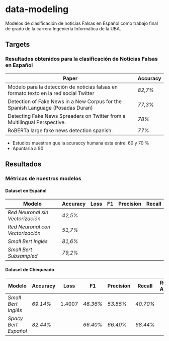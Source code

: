 # data-modeling
Modelos de clasificación de noticias Falsas en Español como trabajo final de grado de la carrera Ingeniería Informática de la UBA.

## Targets 
### Resultados obtenidos para la clasificación de Noticias Falsas en Español
Paper |   Accuracy
------ |  -------------
Modelo para la detección de noticias falsas en formato texto en la red social Twitter | _82,7%_
Detection of Fake News in a New Corpus for the Spanish Language (Posadas Duran) | _77,3%_
Detecting Fake News Spreaders on Twitter from a Multilingual Perspective. | _78%_
RoBERTa large fake news detection spanish. | _77%_

- Estudios muestran que la acuraccy humana esta entre: 60 y 70 %
- Apuntaria a 90

## Resultados
### Métricas de nuestros modelos

#### Dataset en Español
Modelo |   Accuracy  |   Loss  |   F1  |   Precision  |   Recall
------ |  -------------|  ------|  ------|  ------|  ------
_Red Neuronal sin Vectorización_ | _42,5%_ |  |  |  
_Red Neuronal con Vectorización_ | _51,7%_ |  |  |  
_Small Bert Inglés_ | _81,6%_ |  |  |  
_Small Bert Subsampled_ | _79,2%_ |  |  |  

#### Dataset de Chequeado
Modelo |   Accuracy  |   Loss  |   F1  |   Precision  |   Recall |   ROC AUC
------ |  -------------|  ------|  ------|  ------|  ------  |  ------  
_Small Bert Inglés_ | _69.14%_ | 1.4007|  _46.36%_ | _53.85%_ |  _40.70%_
_Spacy Bert Español_ | _82.44%_ | |  _66.40%_ | _66.40%_ |  _68.44%_


